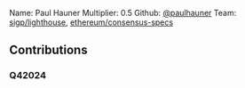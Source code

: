 Name: Paul Hauner
Multiplier: 0.5
Github: [@paulhauner](https://github.com/paulhauner)
Team: [sigp/lighthouse](https://github.com/sigp/lighthouse/pulls?q=author%3Apaulhauner), [ethereum/consensus-specs](https://github.com/ethereum/consensus-specs/pulls?q=author%3Apaulhauner)

## Contributions
### Q42024
